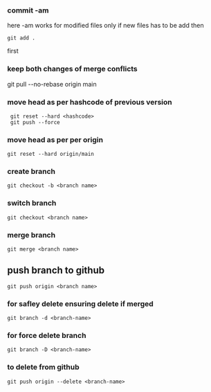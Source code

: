 ### commit -am 
here -am works for modified files only if new files has to be add then
```
git add .
```
first
### keep both changes of merge conflicts
git pull --no-rebase origin main

### move head as per hashcode of previous version
```
 git reset --hard <hashcode>
 git push --force
 ```
 ### move head as per per origin
 ```
 git reset --hard origin/main
 ```
 ### create branch
 ```
 git checkout -b <branch name>
 ```
 ### switch branch
 ```
 git checkout <branch name>
 ```
 ### merge branch
 ```
 git merge <branch name>
 ```
 ## push branch to github
 ```
 git push origin <branch name>
 ``` 
### for safley delete ensuring delete if merged
```
git branch -d <branch-name>
```
### for force delete branch
```
git branch -D <branch-name>
```
### to delete from github
```
git push origin --delete <branch-name>
```